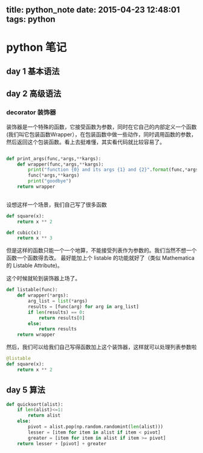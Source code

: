title: python_note
date: 2015-04-23 12:48:01
tags: python
---

# python 笔记

## day 1 基本语法

## day 2 高级语法

### decorator 装饰器

装饰器是一个特殊的函数，它接受函数为参数，同时在它自己的内部定义一个函数(我们叫它包装函数Wrapper），在包装函数中做一些动作，同时调用函数的参数，然后返回这个包装函数。看上去挺难懂，其实看代码就比较容易了。

~~~python

def print_args(func,*args,**kargs):
	def wrapper(func,*args,**kargs):
		print("function {0} and its args {1} and {2}".format(func,*args,**kargs))
		func(*args,**kargs)
		print("goodbye")
	return wrapper
	
~~~

设想这样一个场景，我们自己写了很多函数

~~~python
def square(x):
    return x ** 2

def cubic(x):
    return x ** 3
~~~

但是这样的函数只能一个一个地算，不能接受列表作为参数的。我们当然不想一个函数一个函数得去改。
最好能加上个 listable 的功能就好了（类似 Mathematica 的 Listable Attribute)。

这个时候就轮到装饰器上场了。

~~~python
def listable(func):
    def wrapper(*args):
        arg_list = list(*args)
        results = [func(arg) for arg in arg_list]
        if len(results) == 0:
            return results[0]
        else:
            return results
    return wrapper
~~~

然后，我们可以给我们自己写得函数加上这个装饰器，这样就可以处理列表参数啦

~~~python
@listable
def square(x):
    return x ** 2
~~~

## day 5 算法

~~~python
def quicksort(alist):
    if len(alist)<=1:
        return alist
    else:
        pivot = alist.pop(np.random.randomint(len(alist)))
        lesser = [item for item in alist if item < pivot]
        greater = [item for item in alist if item >= pivot]
    return lesser + [pivot] + greater
~~~